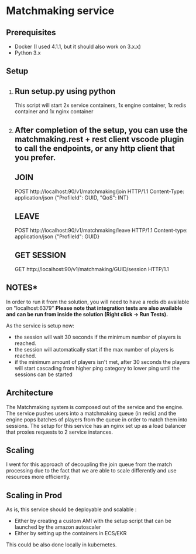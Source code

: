 # Matchmaking service
## Prerequisites
- Docker (I used 4.1.1, but it should also work on 3.x.x)
- Python 3.x

## Setup
1. Run setup.py using python
    -
    This script will start 2x service containers, 1x engine container, 1x redis container and 1x nginx container
2. After completion of the setup, you can use the matchmaking.rest + rest client vscode plugin to call the endpoints, or any http client that you prefer.
    -
    ## JOIN
    POST http://localhost:90/v1/matchmaking/join HTTP/1.1
    Content-Type: application/json
    {"ProfileId": GUID, "QoS": INT}
    ## LEAVE
    POST http://localhost:90/v1/matchmaking/leave HTTP/1.1
    Content-type: application/json
    {"ProfileId": GUID}
    ## GET SESSION
    GET http://localhost:90/v1/matchmaking/GUID/session HTTP/1.1


## NOTES* 
In order to run it from the solution, you will need to have a redis db available on "localhost:6379"
**Please note that integration tests are also available and can be run from inside the solution (Right click -> Run Tests).**

As the service is setup now:
- the session will wait 30 seconds if the minimum number of players is reached.
- the session will automatically start if the max number of players is reached.
- if the minimum amount of players isn't met, after 30 seconds the players will start cascading from higher ping category to lower ping until the sessions can be started

## Architecture
The Matchmaking system is composed out of the service and the engine.
The service pushes users into a matchmaking queue (in redis) and the engine pops batches of players from the queue in order to match them into sessions.
The setup for this service has an nginx set up as a load balancer that proxies requests to 2 service instances.

## Scaling
I went for this approach of decoupling the join queue from the match processing due to the fact that we are able to scale differently and use resources more efficiently.

## Scaling in Prod
As is, this service should be deployable and scalable :
- Either by creating a custom AMI with the setup script that can be launched by the amazon autoscaler
- Either by setting up the containers in ECS/EKR

This could be also done locally in kubernetes.



 
